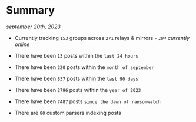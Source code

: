 
# Summary
_september 20th, 2023_

- Currently tracking `153` groups across `271` relays & mirrors - _`104` currently online_

- There have been `13` posts within the `last 24 hours`

- There have been `220` posts within the `month of september`

- There have been `837` posts within the `last 90 days`

- There have been `2796` posts within the `year of 2023`

- There have been `7487` posts `since the dawn of ransomwatch`

- There are `80` custom parsers indexing posts
